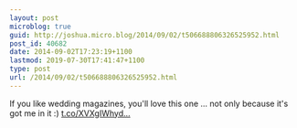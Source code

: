 ```yaml
---
layout: post
microblog: true
guid: http://joshua.micro.blog/2014/09/02/t506688806326525952.html
post_id: 40682
date: 2014-09-02T17:23:19+1100
lastmod: 2019-07-30T17:41:47+1100
type: post
url: /2014/09/02/t506688806326525952.html
---
```

If you like wedding magazines, you'll love this one ... not only because it's got me in it :) [t.co/XVXgIWhyd...](http://t.co/XVXgIWhydO)
